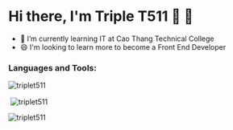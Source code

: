 # Hi there, I'm Triple T511 👋 🚀

- 🌱 I’m currently learning IT at 
Cao Thang Technical College
- 😄 I'm looking to learn more to become a Front End Developer

### Languages and Tools:
<p><img align="center" src="https://github-readme-stats.vercel.app/api/top-langs?username=triplet511&show_icons=true&locale=en&layout=compact" alt="triplet511"/></p>

<p>&nbsp;<img align="center" src="https://github-readme-stats.vercel.app/api?username=triplet511&show_icons=true&locale=en" alt="triplet511" /></p>

<p><img align="center" src="https://github-readme-streak-stats.herokuapp.com/?user=triplet511&" alt="triplet511" /></p>


